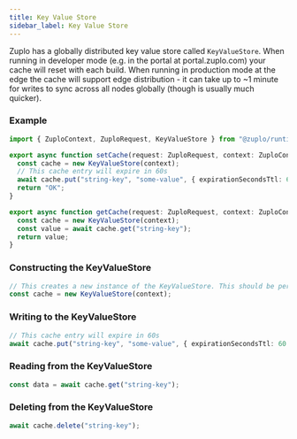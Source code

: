 ```yaml
---
title: Key Value Store
sidebar_label: Key Value Store
---
```


Zuplo has a globally distributed key value store called `KeyValueStore`. When running in developer mode (e.g. in the portal at portal.zuplo.com) your cache will reset with each build. When running in production mode at the edge the cache will support edge distribution - it can take up to ~1 minute for writes to sync across all nodes globally (though is usually much quicker).

### Example

```ts
import { ZuploContext, ZuploRequest, KeyValueStore } from "@zuplo/runtime";

export async function setCache(request: ZuploRequest, context: ZuploContext) {
  const cache = new KeyValueStore(context);
  // This cache entry will expire in 60s
  await cache.put("string-key", "some-value", { expirationSecondsTtl: 60 });
  return "OK";
}

export async function getCache(request: ZuploRequest, context: ZuploContext) {
  const cache = new KeyValueStore(context);
  const value = await cache.get("string-key");
  return value;
}
```

### Constructing the KeyValueStore

```ts
// This creates a new instance of the KeyValueStore. This should be performed inside the lifecycle of a request (it's an inexpensive operation that just creates a reference to the real store)
const cache = new KeyValueStore(context);
```

### Writing to the KeyValueStore

```ts
// This cache entry will expire in 60s
await cache.put("string-key", "some-value", { expirationSecondsTtl: 60 });
```

### Reading from the KeyValueStore

```ts
const data = await cache.get("string-key");
```

### Deleting from the KeyValueStore

```ts
await cache.delete("string-key");
```
